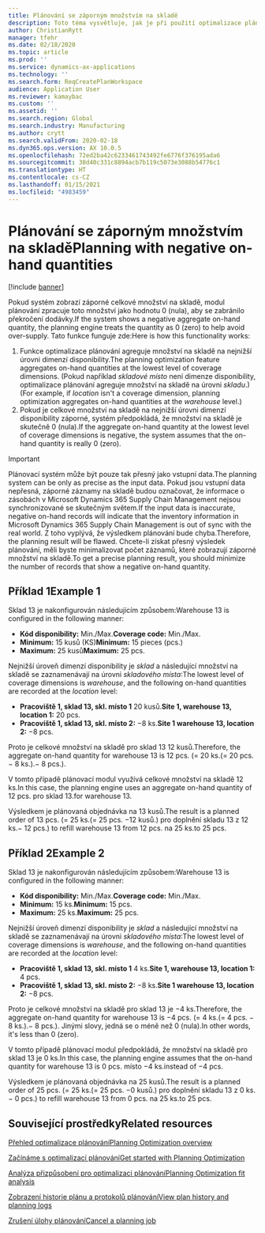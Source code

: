 ```yaml
---
title: Plánování se záporným množstvím na skladě
description: Toto téma vysvětluje, jak je při použití optimalizace plánování zpracováno záporné množství na skladě.
author: ChristianRytt
manager: tfehr
ms.date: 02/18/2020
ms.topic: article
ms.prod: ''
ms.service: dynamics-ax-applications
ms.technology: ''
ms.search.form: ReqCreatePlanWorkspace
audience: Application User
ms.reviewer: kamaybac
ms.custom: ''
ms.assetid: ''
ms.search.region: Global
ms.search.industry: Manufacturing
ms.author: crytt
ms.search.validFrom: 2020-02-18
ms.dyn365.ops.version: AX 10.0.5
ms.openlocfilehash: 72ed2ba42c6233461743492fe6776f376195ada6
ms.sourcegitcommit: 38d40c331c8894acb7b119c5073e3088b54776c1
ms.translationtype: HT
ms.contentlocale: cs-CZ
ms.lasthandoff: 01/15/2021
ms.locfileid: "4983459"
---
```

# <a name="planning-with-negative-on-hand-quantities"></a><span data-ttu-id="7c3a2-103">Plánování se záporným množstvím na skladě</span><span class="sxs-lookup"><span data-stu-id="7c3a2-103">Planning with negative on-hand quantities</span></span>

[!include [banner](../../includes/banner.md)]

<span data-ttu-id="7c3a2-104">Pokud systém zobrazí záporné celkové množství na skladě, modul plánování zpracuje toto množství jako hodnotu 0 (nula), aby se zabránilo překročení dodávky.</span><span class="sxs-lookup"><span data-stu-id="7c3a2-104">If the system shows a negative aggregate on-hand quantity, the planning engine treats the quantity as 0 (zero) to help avoid over-supply.</span></span> <span data-ttu-id="7c3a2-105">Tato funkce funguje zde:</span><span class="sxs-lookup"><span data-stu-id="7c3a2-105">Here is how this functionality works:</span></span>

1. <span data-ttu-id="7c3a2-106">Funkce optimalizace plánování agreguje množství na skladě na nejnižší úrovni dimenzí disponibility.</span><span class="sxs-lookup"><span data-stu-id="7c3a2-106">The planning optimization feature aggregates on-hand quantities at the lowest level of coverage dimensions.</span></span> <span data-ttu-id="7c3a2-107">(Pokud například *skladové místo* není dimenze disponibility, optimalizace plánování agreguje množství na skladě na úrovni *skladu*.)</span><span class="sxs-lookup"><span data-stu-id="7c3a2-107">(For example, if *location* isn't a coverage dimension, planning optimization aggregates on-hand quantities at the *warehouse* level.)</span></span>
1. <span data-ttu-id="7c3a2-108">Pokud je celkové množství na skladě na nejnižší úrovni dimenzí disponibility záporné, systém předpokládá, že množství na skladě je skutečně 0 (nula).</span><span class="sxs-lookup"><span data-stu-id="7c3a2-108">If the aggregate on-hand quantity at the lowest level of coverage dimensions is negative, the system assumes that the on-hand quantity is really 0 (zero).</span></span>

> [!IMPORTANT]
> <span data-ttu-id="7c3a2-109">Plánovací systém může být pouze tak přesný jako vstupní data.</span><span class="sxs-lookup"><span data-stu-id="7c3a2-109">The planning system can be only as precise as the input data.</span></span> <span data-ttu-id="7c3a2-110">Pokud jsou vstupní data nepřesná, záporné záznamy na skladě budou označovat, že informace o zásobách v Microsoft Dynamics 365 Supply Chain Management nejsou synchronizované se skutečným světem.</span><span class="sxs-lookup"><span data-stu-id="7c3a2-110">If the input data is inaccurate, negative on-hand records will indicate that the inventory information in Microsoft Dynamics 365 Supply Chain Management is out of sync with the real world.</span></span> <span data-ttu-id="7c3a2-111">Z toho vyplývá, že výsledkem plánování bude chyba.</span><span class="sxs-lookup"><span data-stu-id="7c3a2-111">Therefore, the planning result will be flawed.</span></span> <span data-ttu-id="7c3a2-112">Chcete-li získat přesný výsledek plánování, měli byste minimalizovat počet záznamů, které zobrazují záporné množství na skladě.</span><span class="sxs-lookup"><span data-stu-id="7c3a2-112">To get a precise planning result, you should minimize the number of records that show a negative on-hand quantity.</span></span>

## <a name="example-1"></a><span data-ttu-id="7c3a2-113">Příklad 1</span><span class="sxs-lookup"><span data-stu-id="7c3a2-113">Example 1</span></span>

<span data-ttu-id="7c3a2-114">Sklad 13 je nakonfigurován následujícím způsobem:</span><span class="sxs-lookup"><span data-stu-id="7c3a2-114">Warehouse 13 is configured in the following manner:</span></span>

- <span data-ttu-id="7c3a2-115">**Kód disponibility:** Min./Max.</span><span class="sxs-lookup"><span data-stu-id="7c3a2-115">**Coverage code:** Min./Max.</span></span>
- <span data-ttu-id="7c3a2-116">**Minimum:** 15 kusů (KS)</span><span class="sxs-lookup"><span data-stu-id="7c3a2-116">**Minimum:** 15 pieces (pcs.)</span></span>
- <span data-ttu-id="7c3a2-117">**Maximum:** 25 kusů</span><span class="sxs-lookup"><span data-stu-id="7c3a2-117">**Maximum:** 25 pcs.</span></span>

<span data-ttu-id="7c3a2-118">Nejnižší úroveň dimenzí disponibility je *sklad* a následující množství na skladě se zaznamenávají na úrovni *skladového místa*:</span><span class="sxs-lookup"><span data-stu-id="7c3a2-118">The lowest level of coverage dimensions is *warehouse*, and the following on-hand quantities are recorded at the *location* level:</span></span>

- <span data-ttu-id="7c3a2-119">**Pracoviště 1, sklad 13, skl. místo 1** 20 kusů.</span><span class="sxs-lookup"><span data-stu-id="7c3a2-119">**Site 1, warehouse 13, location 1:** 20 pcs.</span></span>
- <span data-ttu-id="7c3a2-120">**Pracoviště 1, sklad 13, skl. místo 2:** &minus;8 ks.</span><span class="sxs-lookup"><span data-stu-id="7c3a2-120">**Site 1 warehouse 13, location 2:** &minus;8 pcs.</span></span>

<span data-ttu-id="7c3a2-121">Proto je celkové množství na skladě pro sklad 13 12 kusů.</span><span class="sxs-lookup"><span data-stu-id="7c3a2-121">Therefore, the aggregate on-hand quantity for warehouse 13 is 12 pcs.</span></span> <span data-ttu-id="7c3a2-122">(= 20 ks.</span><span class="sxs-lookup"><span data-stu-id="7c3a2-122">(= 20 pcs.</span></span> <span data-ttu-id="7c3a2-123">&minus; 8 ks.).</span><span class="sxs-lookup"><span data-stu-id="7c3a2-123">&minus; 8 pcs.).</span></span>

<span data-ttu-id="7c3a2-124">V tomto případě plánovací modul využívá celkové množství na skladě 12 ks.</span><span class="sxs-lookup"><span data-stu-id="7c3a2-124">In this case, the planning engine uses an aggregate on-hand quantity of 12 pcs.</span></span> <span data-ttu-id="7c3a2-125">pro sklad 13.</span><span class="sxs-lookup"><span data-stu-id="7c3a2-125">for warehouse 13.</span></span>

<span data-ttu-id="7c3a2-126">Výsledkem je plánovaná objednávka na 13 kusů.</span><span class="sxs-lookup"><span data-stu-id="7c3a2-126">The result is a planned order of 13 pcs.</span></span> <span data-ttu-id="7c3a2-127">(= 25 ks.</span><span class="sxs-lookup"><span data-stu-id="7c3a2-127">(= 25 pcs.</span></span> <span data-ttu-id="7c3a2-128">&minus;12 kusů.) pro doplnění skladu 13 z 12 ks.</span><span class="sxs-lookup"><span data-stu-id="7c3a2-128">&minus; 12 pcs.) to refill warehouse 13 from 12 pcs.</span></span> <span data-ttu-id="7c3a2-129">na 25 ks.</span><span class="sxs-lookup"><span data-stu-id="7c3a2-129">to 25 pcs.</span></span>

## <a name="example-2"></a><span data-ttu-id="7c3a2-130">Příklad 2</span><span class="sxs-lookup"><span data-stu-id="7c3a2-130">Example 2</span></span>

<span data-ttu-id="7c3a2-131">Sklad 13 je nakonfigurován následujícím způsobem:</span><span class="sxs-lookup"><span data-stu-id="7c3a2-131">Warehouse 13 is configured in the following manner:</span></span>

- <span data-ttu-id="7c3a2-132">**Kód disponibility:** Min./Max.</span><span class="sxs-lookup"><span data-stu-id="7c3a2-132">**Coverage code:** Min./Max.</span></span>
- <span data-ttu-id="7c3a2-133">**Minimum:** 15 ks.</span><span class="sxs-lookup"><span data-stu-id="7c3a2-133">**Minimum:** 15 pcs.</span></span>
- <span data-ttu-id="7c3a2-134">**Maximum:** 25 ks.</span><span class="sxs-lookup"><span data-stu-id="7c3a2-134">**Maximum:** 25 pcs.</span></span>

<span data-ttu-id="7c3a2-135">Nejnižší úroveň dimenzí disponibility je *sklad* a následující množství na skladě se zaznamenávají na úrovni *skladového místa*:</span><span class="sxs-lookup"><span data-stu-id="7c3a2-135">The lowest level of coverage dimensions is *warehouse*, and the following on-hand quantities are recorded at the *location* level:</span></span>

- <span data-ttu-id="7c3a2-136">**Pracoviště 1, sklad 13, skl. místo 1** 4 ks.</span><span class="sxs-lookup"><span data-stu-id="7c3a2-136">**Site 1, warehouse 13, location 1:** 4 pcs.</span></span>
- <span data-ttu-id="7c3a2-137">**Pracoviště 1, sklad 13, skl. místo 2:** &minus;8 ks.</span><span class="sxs-lookup"><span data-stu-id="7c3a2-137">**Site 1 warehouse 13, location 2:** &minus;8 pcs.</span></span>

<span data-ttu-id="7c3a2-138">Proto je celkové množství na skladě pro sklad 13 je &minus;4 ks.</span><span class="sxs-lookup"><span data-stu-id="7c3a2-138">Therefore, the aggregate on-hand quantity for warehouse 13 is &minus;4 pcs.</span></span> <span data-ttu-id="7c3a2-139">(= 4 ks.</span><span class="sxs-lookup"><span data-stu-id="7c3a2-139">(= 4 pcs.</span></span> <span data-ttu-id="7c3a2-140">&minus; 8 ks.).</span><span class="sxs-lookup"><span data-stu-id="7c3a2-140">&minus; 8 pcs.).</span></span> <span data-ttu-id="7c3a2-141">Jinými slovy, jedná se o méně než 0 (nula).</span><span class="sxs-lookup"><span data-stu-id="7c3a2-141">In other words, it's less than 0 (zero).</span></span>

<span data-ttu-id="7c3a2-142">V tomto případě plánovací modul předpokládá, že množství na skladě pro sklad 13 je 0 ks.</span><span class="sxs-lookup"><span data-stu-id="7c3a2-142">In this case, the planning engine assumes that the on-hand quantity for warehouse 13 is 0 pcs.</span></span> <span data-ttu-id="7c3a2-143">místo &minus;4 ks.</span><span class="sxs-lookup"><span data-stu-id="7c3a2-143">instead of &minus;4 pcs.</span></span>

<span data-ttu-id="7c3a2-144">Výsledkem je plánovaná objednávka na 25 kusů.</span><span class="sxs-lookup"><span data-stu-id="7c3a2-144">The result is a planned order of 25 pcs.</span></span> <span data-ttu-id="7c3a2-145">(= 25 ks.</span><span class="sxs-lookup"><span data-stu-id="7c3a2-145">(= 25 pcs.</span></span> <span data-ttu-id="7c3a2-146">&minus;0 kusů.) pro doplnění skladu 13 z 0 ks.</span><span class="sxs-lookup"><span data-stu-id="7c3a2-146">&minus; 0 pcs.) to refill warehouse 13 from 0 pcs.</span></span> <span data-ttu-id="7c3a2-147">na 25 ks.</span><span class="sxs-lookup"><span data-stu-id="7c3a2-147">to 25 pcs.</span></span>

## <a name="related-resources"></a><span data-ttu-id="7c3a2-148">Související prostředky</span><span class="sxs-lookup"><span data-stu-id="7c3a2-148">Related resources</span></span>

[<span data-ttu-id="7c3a2-149">Přehled optimalizace plánování</span><span class="sxs-lookup"><span data-stu-id="7c3a2-149">Planning Optimization overview</span></span>](planning-optimization-overview.md)

[<span data-ttu-id="7c3a2-150">Začínáme s optimalizací plánování</span><span class="sxs-lookup"><span data-stu-id="7c3a2-150">Get started with Planning Optimization</span></span>](get-started.md)

[<span data-ttu-id="7c3a2-151">Analýza přizpůsobení pro optimalizaci plánování</span><span class="sxs-lookup"><span data-stu-id="7c3a2-151">Planning Optimization fit analysis</span></span>](planning-optimization-fit-analysis.md)

[<span data-ttu-id="7c3a2-152">Zobrazení historie plánu a protokolů plánování</span><span class="sxs-lookup"><span data-stu-id="7c3a2-152">View plan history and planning logs</span></span>](plan-history-logs.md)

[<span data-ttu-id="7c3a2-153">Zrušení úlohy plánování</span><span class="sxs-lookup"><span data-stu-id="7c3a2-153">Cancel a planning job</span></span>](cancel-planning-job.md)
